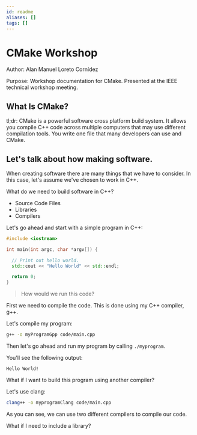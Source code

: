 ```yaml
---
id: readme
aliases: []
tags: []
---
```


# CMake Workshop

Author: Alan Manuel Loreto Cornídez

Purpose: Workshop documentation for CMake. Presented at the IEEE technical
workshop meeting.

## What Is CMake?

tl;dr: CMake is a powerful software cross platform build system. It allows you
compile C++ code across multiple computers that may use different compilation
tools. You write one file that many developers can use and CMake.

## Let's talk about how making software.

When creating software there are many things that we have to consider. In this
case, let's assume we've chosen to work in C++.

What do we need to build software in C++?

- Source Code Files
- Libraries
- Compilers

Let's go ahead and start with a simple program in C++:

```c++
#include <iostream>

int main(int argc, char *argv[]) {

  // Print out hello world.
  std::cout << "Hello World" << std::endl;

  return 0;
}
```

> How would we run this code?

First we need to compile the code. This is done using my C++ compiler, g++.

Let's compile my program:

```bash
g++ -o myProgramGpp code/main.cpp
```

Then let's go ahead and run my program by calling `./myprogram`.

You'll see the following output: 

```
Hello World!
```


What if I want to build this program using another compiler?

Let's use clang: 

```bash 
clang++ -o myprogramClang code/main.cpp
```


As you can see, we can use two different compilers to compile our code. 


What if I need to include a library?

